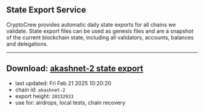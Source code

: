 ## State Export Service
CryptoCrew provides automatic daily state exports for all chains we validate. State export files can be used as genesis files and are a snapshot of the current blockchain state, including all validators, accounts, balances and delegations.

---
**Download: [akashnet-2 state export](https://dl-eu2.ccvalidators.com/SERVICE/akash/akashnet-2_export_20332933.json)**
---

- last updated: Fri Feb 21 2025 10:20:20
- chain id: `akashnet-2`
- export height: `20332933`
- use for: airdrops, local tests, chain recovery
